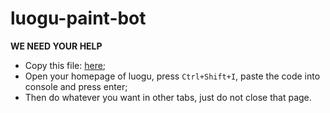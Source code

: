 # luogu-paint-bot

**WE NEED YOUR HELP**

- Copy this file: [here](./dist/test.min.js);
- Open your homepage of luogu, press `Ctrl+Shift+I`, paste the code into console and press enter;
- Then do whatever you want in other tabs, just do not close that page.

